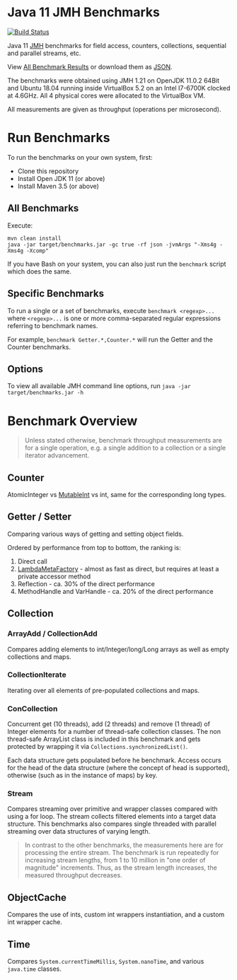 # Java 11 JMH Benchmarks

[![Build Status](https://travis-ci.org/chrisgleissner/jutil.svg?branch=master)](https://travis-ci.org/chrisgleissner/benchmarks)

Java 11 [JMH](https://openjdk.java.net/projects/code-tools/jmh/) benchmarks for field access, counters, collections, sequential and parallel streams, etc. 

View [All Benchmark Results](https://jmh.morethan.io/?source=https://raw.githubusercontent.com/chrisgleissner/benchmarks/master/jmh-result-all.json)
or download them as [JSON](https://raw.githubusercontent.com/chrisgleissner/benchmarks/master/jmh-result-all.json).

The benchmarks were obtained using JMH 1.21 on OpenJDK 11.0.2 64Bit 
and Ubuntu 18.04 running inside VirtualBox 5.2 on an Intel I7-6700K clocked at 4.6GHz. All 4 physical cores were allocated to the VirtualBox VM.

All measurements are given as throughput (operations per microsecond).

# Run Benchmarks

To run the benchmarks on your own system, first:
* Clone this repository
* Install Open JDK 11 (or above)
* Install Maven 3.5 (or above)

## All Benchmarks

Execute: 
```
mvn clean install
java -jar target/benchmarks.jar -gc true -rf json -jvmArgs "-Xms4g -Xms4g -Xcomp"
```

If you have Bash on your system, you can also just run the `benchmark` script which does the same.

## Specific Benchmarks

To run a single or a set of benchmarks, execute `benchmark <regexp>...` where `<regexp>...` is one or more comma-separated regular
expressions referring to benchmark names. 

For example, `benchmark Getter.*,Counter.*` will run the Getter and the Counter benchmarks. 

## Options

To view all available JMH command line options, run `java -jar target/benchmarks.jar -h`


# Benchmark Overview

> Unless stated otherwise, benchmark throughput measurements are for a single operation, e.g. a single addition to a collection
> or a single iterator advancement.

## Counter

AtomicInteger vs [MutableInt](https://commons.apache.org/proper/commons-lang/javadocs/api-release/index.html) vs int,
same for the corresponding long types.

## Getter / Setter

Comparing various ways of getting and setting object fields.

Ordered by performance from top to bottom, the ranking is:
1. Direct call
1. [LambdaMetaFactory](https://docs.oracle.com/javase/8/docs/api/java/lang/invoke/LambdaMetafactory.html) - almost as fast as direct, but requires at least a private accessor method 
1. Reflection - ca. 30% of the direct performance
1. MethodHandle and VarHandle - ca. 20% of the direct performance


## Collection

### ArrayAdd / CollectionAdd

Compares adding elements to int/Integer/long/Long arrays as well as empty collections and maps.

### CollectionIterate

Iterating over all elements of pre-populated collections and maps. 

### ConCollection

Concurrent get (10 threads), add (2 threads) and remove (1 thread) of Integer elements for a number of thread-safe collection classes. The non thread-safe ArrayList class is included in this benchmark and gets protected by wrapping it via `Collections.synchronizedList()`.

Each data structure gets populated before he benchmark. Access occurs for the head of the data structure (where the concept of head is supported), otherwise (such as in the instance of maps) by key.

### Stream

Compares streaming over primitive and wrapper classes compared with using a for loop. The stream collects filtered elements into a target data structure. This benchmarks also compares single threaded with parallel streaming over data structures of varying length. 

> In contrast to the other benchmarks, the measurements here are for processing the entire stream. The benchmark is run repeatedly
for increasing stream lengths, from 1 to 10 million in "one order of magnitude" increments. Thus, as the stream length increases, the measured
throughput decreases.

## ObjectCache

Compares the use of ints, custom int wrappers instantiation, and a custom int wrapper cache.

## Time

Compares `System.currentTimeMillis`, `System.nanoTime`, and various `java.time` classes.
